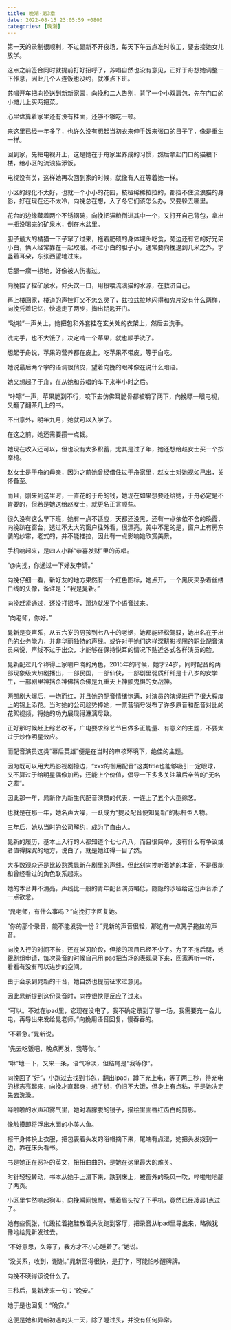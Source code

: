 ```yaml
---
title: 晚潮-第3章
date: 2022-08-15 23:05:59 +0800
categories: [晚潮]
---
```


第一天的录制很顺利，不过晁新不开夜场，每天下午五点准时收工，要去接她女儿放学。

这点之前签合同时就提前打好招呼了，苏唱自然也没有意见，正好于舟想她调整一下作息，因此几个人连饭也没约，就准点下班。

苏唱开车把向挽送到新新家园，向挽和二人告别，背了一个小双肩包，先在门口的小摊儿上买两把菜。

心里盘算着家里还有没有挂面，还够不够吃一顿。

来这里已经一年多了，也许久没有想起当初衣来伸手饭来张口的日子了，像是重生一样。

回到家，先把电视开上，这是她在于舟家里养成的习惯，然后拿起门口的猫粮下楼，给小区的流浪猫添饭。

电视没有关，这样她再次回到家的时候，就像有人在等着她一样。

小区的绿化不太好，也就一个小小的花园，枝桠稀稀拉拉的，都挡不住流浪猫的身影，好在现在还不太冷，向挽总在想，入了冬它们该怎么办，又要躲去哪里。

花台的边缘藏着两个不锈钢碗，向挽把猫粮倒进其中一个，又打开自己背包，拿出一瓶没喝完的矿泉水，倒在水盆里。

胆子最大的橘猫一下子窜了过来，拖着肥硕的身体埋头吃食，旁边还有它的好兄弟小白，俩人经常靠在一起取暖。不过小白的胆子小，通常要向挽退到几米之外，才竖着耳朵，东张西望地过来。

后腿一瘸一拐地，好像被人伤害过。

向挽捏了捏矿泉水，仰头饮一口，用投喂流浪猫的水源，在救济自己。

再上楼回家，楼道的声控灯又不怎么灵了，兹拉兹拉地闪得和鬼片没有什么两样，向挽凭着记忆，快速走了两步，掏出钥匙开门。

“哒啦”一声关上，她把包和外套挂在玄关处的衣架上，然后去洗手。

洗完手，也不大饿了，决定啃一个苹果，就也顺手洗了。

想起于舟说，苹果的营养都在皮上，吃苹果不带皮，等于白吃。

她说最后两个字的语调很俏皮，望着向挽的眼神像在说什么暗语。

她又想起了于舟，在从她和苏唱的车下来半小时之后。

“咔嚓”一声，苹果脆到不行，咬下去仿佛耳脆骨都被嚼了两下，向挽瞟一眼电视，又翻了翻茶几上的书。

不出意外，明年九月，她就可以入学了。

在这之前，她还需要攒一点钱。

她现在收入还可以，但也没有太多积蓄，尤其是过了年，她还想给赵女士买一个按摩椅。

赵女士是于舟的母亲，因为之前她曾经借住过于舟家里，赵女士对她视如己出，关怀备至。

而且，刚来到这里时，一直花的于舟的钱，她现在如果想要还给她，于舟必定是不肯要的，但若是她送给赵女士，就更名正言顺些。

很久没有这么早下班，她有一点不适应，天都还没黑，还有一点依依不舍的晚霞，向挽趴在窗台，透过不太大的窗户往外看，很漂亮，美中不足的是，窗户上有房东装的纱帘，老式的，并不能推拉，因此有一点影响她欣赏美景。

手机响起来，是四人小群“恭喜发财”里的苏唱。

“@向挽，你通过一下好友申请。”

向挽仔细一看，新好友的地方果然有一个红色图标，她点开，一个黑灰夹杂着丝缕白线的头像，备注是：“我是晁新。”

向挽赶紧通过，还没打招呼，那边就发了个语音过来。

“向老师，你好。”

晁新是变声系，从五六岁的男孩到七八十的老妪，她都能轻松驾驭，她出名在于出色的业务能力，并非华丽独特的声线。或许对于她们这样深耕影视圈的职业配音演员来说，声线不过于出众，才能够在保持悦耳的情况下贴近各式各样演员的脸。

晁新配过几个称得上家喻户晓的角色，2015年的时候，她才24岁，同时配音的两部现象级大热剧播出，一部民国，一部仙侠，一部剧里弱质纤纤是十八岁的女学生，一部剧里神挡杀神佛挡杀佛是九重天上神颤鬼惧的女战神。

两部剧大爆后，一炮而红，并且她的配音情绪饱满，对演员的演绎进行了很大程度上的锦上添花。当时她的公司趁势捧她，一票营销号发布了许多原音和配音对比的花絮视频，将她的功力展现得淋漓尽致。

正好那时候赶上综艺改革，广电要求综艺节目做多正能量、有意义的主题，不要太过于炒作明星效应。

而配音演员这类“幕后英雄”便是在当时的审核环境下，绝佳的主题。

因为既可以用大热影视剧擦边，“xxx的御用配音”这类title也能够吸引一定眼球，又不算过于给明星偶像加热，还能上个价值，倡导一下多多关注幕后辛苦的“无名之辈”。

因此那一年，晁新作为新生代配音演员的代表，一连上了五个大型综艺。

也就是在那一年，她名声大噪，一跃成为“提及配音便知晁新”的标杆型人物。

三年后，她从当时的公司解约，成为了自由人。

晁新的履历，基本上入行的人都知道个七七八八，而且很简单，没有什么有争议或者值得探究的地方，说白了，就是她红得一目了然。

大多数观众还是比较熟悉晁新在剧里的声线，但此刻向挽听着她的本音，不是很能和曾经看过的角色联系起来。

她的本音并不清亮，声线比一般的青年配音演员略低，隐隐的沙哑给这份声音添了一点欲念。

“晁老师，有什么事吗？”向挽打字回复她。

“你的那个录音，能不能发我一份？”晁新的声音很轻，那边有一点凳子拖拉的声音。

向挽入行的时间不长，还在学习阶段，但接的项目已经不少了。为了不拖后腿，她跟剧组申请，每次录音的时候自己用ipad把当场的表现录下来，回家再听一听，看看有没有可以进步的空间。

由于会录到晁新的干音，她自然也提前征求过意见。

因此晁新提到这份录音时，向挽很快便反应了过来。

“可以。不过在ipad里，它现在没电了，我不确定录到了哪一场，我需要充一会儿电，再导出来发给晁老师。”向挽用语音回复，慢吞吞的。

“不着急。”晁新说。

“先去吃饭吧，晚点再发，我等你。”

“咻”地一下，又来一条，语气冷淡，但结尾是“我等你”。

向挽回了“好”，小跑过去找到书包，翻出ipad，蹲下充上电，等了两三秒，待充电的标志亮起来，向挽才直起身，想了想，仍旧不大饿，但身上有点粘，于是她决定先去洗澡。

哗啦啦的水声和雾气里，她对着朦胧的镜子，描绘里面唇红齿白的剪影。

像触摸即将浮出水面的小美人鱼。

擦干身体换上衣服，把包裹着头发的浴帽摘下来，尾端有点湿，她把头发拨到一边，靠在床头看书。

书是她正在恶补的英文，扭扭曲曲的，是她在这里最大的难关。

时针轻轻转动，书本从她手上滑下来，跌到床上，被窗外的晚风一吹，哗啦啦地翻了两页。

小区里乍然响起狗叫，向挽瞬间惊醒，蹙着眉头按了下手机，竟然已经凌晨1点过了。

她有些慌张，忙趿拉着拖鞋散着头发跑到客厅，把录音从ipad里导出来，略微犹豫地给晁新发过去。

“不好意思，久等了，我方才不小心睡着了。”她说。

“没关系，收到，谢谢。”晁新回得很快，是打字，可能怕吵醒牌牌。

向挽不晓得该说什么了。

三秒后，晁新发来一句：“晚安。”

她于是也回复：“晚安。”

这便是她和晁新初遇的头一天，除了睡过头，并没有任何异常。

